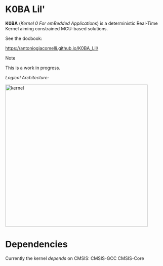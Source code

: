 # K0BA Lil' 

**K0BA** (_Kernel 0 For emBedded Applications_) is a deterministic Real-Time Kernel aiming constrained MCU-based solutions. 

See the docbook:

https://antoniogiacomelli.github.io/K0BA_Lil/


> [!NOTE]
> This is a work in progress. 

*Logical Architecture:*

<img width="450" alt="kernel" src="https://github.com/antoniogiacomelli/K0BA_Lite/blob/master/layeredkernel.png">

 
# Dependencies
Currently the kernel _depends_ on CMSIS:
CMSIS-GCC
CMSIS-Core

